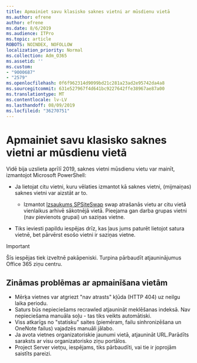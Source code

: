 ```yaml
---
title: Apmainiet savu klasisko saknes vietni ar mūsdienu vietā
ms.author: efrene
author: efrene
ms.date: 8/6/2019
ms.audience: ITPro
ms.topic: article
ROBOTS: NOINDEX, NOFOLLOW
localization_priority: Normal
ms.collection: Adm_O365
ms.assetid: ''
ms.custom:
- "9000687"
- "2579"
ms.openlocfilehash: 0f6f962314d9099bd21c281a23ad2e95742da4a8
ms.sourcegitcommit: 631e527967f4d641bc9227642ffe38967ae87a00
ms.translationtype: MT
ms.contentlocale: lv-LV
ms.lasthandoff: 08/09/2019
ms.locfileid: "36270751"
---
```

# <a name="swap-your-classic-root-site-with-a-modern-site"></a>Apmainiet savu klasisko saknes vietni ar mūsdienu vietā

Vidē bija uzslieta aprīlī 2019, saknes vietni mūsdienu vietu var mainīt, izmantojot Microsoft PowerShell:

- Ja lietojat citu vietni, kuru vēlaties izmantot kā saknes vietni, (mijmaiņas) saknes vietni var aizstāt ar to. 
    - Izmantot [Izsaukums SPSiteSwap](https://docs.microsoft.com/powershell/module/sharepoint-online/invoke-spositeswap?view=sharepoint-ps) swap atrašanās vietu ar citu vietā vienlaikus arhivē sākotnējā vietā. Pieejama gan darba grupas vietni (nav pievienots grupai) un saziņas vietne. 

- Tiks ieviesti papildu iespējas drīz, kas ļaus jums paturēt lietojot satura vietnē, bet pārvērst esošo vietni ir saziņas vietne. 
>[!Important]
>Šīs iespējas tiek izveltnē pakāpeniski. Turpina pārbaudīt atjauninājumus Office 365 ziņu centru. 

## <a name="known-issues-with-swapping-sites"></a>Zināmas problēmas ar apmainīšana vietām

- Mērķa vietnes var atgriezt "nav atrasts" kļūda (HTTP 404) uz neilgu laika periodu.
- Saturs būs nepieciešams recrawled atjaunināt meklēšanas indeksā. Nav nepieciešama manuāla soļu - tas tiks veikts automātiski.
- Viss atkarīgs no "statisku" saites (piemēram, failu sinhronizēšana un OneNote failus) vajadzēs manuāli jālabo.
- Ja avota vietnes organizatoriskie jaunumi vietā, atjaunināt URL.Parādīts saraksts ar visu organizatorisko ziņu portālos.
- Project Server vietņu, iespējams, tiks pārbaudīti, vai tie ir joprojām saistīts pareizi.






